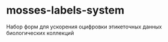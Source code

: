# mosses-labels-system
Набор форм для ускорения оцифровки этикеточных данных биологических коллекций

